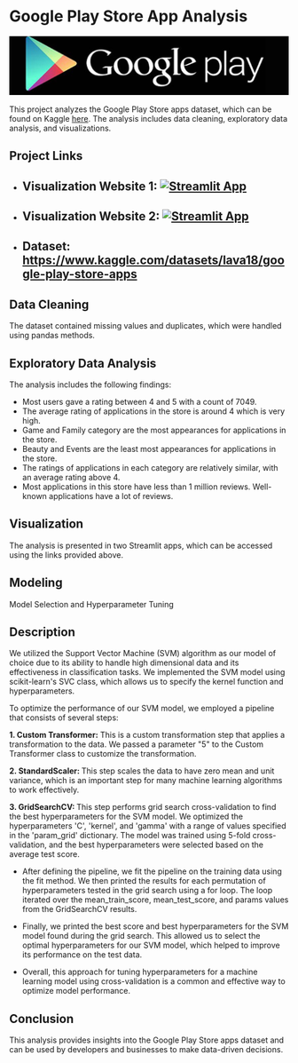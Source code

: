 # Google Play Store App Analysis
<p><img src="./PLOTS/dataset-cover.jpg" width=1000/></p>

This project analyzes the Google Play Store apps dataset, which can be found on Kaggle [here](https://www.kaggle.com/lava18/google-play-store-apps). The analysis includes data cleaning, exploratory data analysis, and visualizations.

## Project Links


- ## Visualization Website 1: [![Streamlit App](https://static.streamlit.io/badges/streamlit_badge_black_white.svg)](https://aman-singanamala-sin-jcomp-vis-ni485h.streamlit.app)  

- ## Visualization Website 2: [![Streamlit App](https://static.streamlit.io/badges/streamlit_badge_black_white.svg)](https://aman-singanamala-sin-jcomp-app-lih7o2.streamlit.app)  
- ## Dataset: https://www.kaggle.com/datasets/lava18/google-play-store-apps




## Data Cleaning

The dataset contained missing values and duplicates, which were handled using pandas methods. 

## Exploratory Data Analysis

The analysis includes the following findings:

- Most users gave a rating between 4 and 5 with a count of 7049.
- The average rating of applications in the store is around 4 which is very high.
- Game and Family category are the most appearances for applications in the store.
- Beauty and Events are the least most appearances for applications in the store.
- The ratings of applications in each category are relatively similar, with an average rating above 4.
- Most applications in this store have less than 1 million reviews. Well-known applications have a lot of reviews.

## Visualization

The analysis is presented in two Streamlit apps, which can be accessed using the links provided above.

## Modeling

Model Selection and Hyperparameter Tuning

## Description

We utilized the Support Vector Machine (SVM) algorithm as our model of choice due to its ability to handle high dimensional data and its effectiveness in classification tasks. We implemented the SVM model using scikit-learn's SVC class, which allows us to specify the kernel function and hyperparameters.

To optimize the performance of our SVM model, we employed a pipeline that consists of several steps:

<b> 1. Custom Transformer:</b> This is a custom transformation step that applies a transformation to the data. We passed a parameter "5" to the Custom Transformer class to customize the transformation.

<b> 2. StandardScaler: </b> This step scales the data to have zero mean and unit variance, which is an important step for many machine learning algorithms to work effectively.

<b>3. GridSearchCV: </b> This step performs grid search cross-validation to find the best hyperparameters for the SVM model. We optimized the hyperparameters 'C', 'kernel', and 'gamma' with a range of values specified in the 'param_grid' dictionary. The model was trained using 5-fold cross-validation, and the best hyperparameters were selected based on the average test score.

- After defining the pipeline, we fit the pipeline on the training data using the fit method. We then printed the results for each permutation of hyperparameters tested in the grid search using a for loop. The loop iterated over the mean_train_score, mean_test_score, and params values from the GridSearchCV results.

- Finally, we printed the best score and best hyperparameters for the SVM model found during the grid search. This allowed us to select the optimal hyperparameters for our SVM model, which helped to improve its performance on the test data.

- Overall, this approach for tuning hyperparameters for a machine learning model using cross-validation is a common and effective way to optimize model performance.


## Conclusion

This analysis provides insights into the Google Play Store apps dataset and can be used by developers and businesses to make data-driven decisions.
